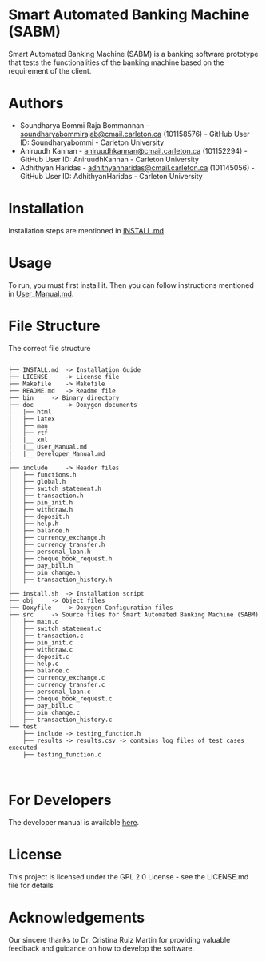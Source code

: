 # Smart Automated Banking Machine (SABM)

Smart Automated Banking Machine (SABM) is a banking software prototype that tests the functionalities of the banking machine based on the requirement of the client.

# Authors

- Soundharya Bommi Raja Bommannan - soundharyabommirajab@cmail.carleton.ca (101158576) - GitHub User ID: Soundharyabommi  - Carleton University
- Aniruudh Kannan                 - aniruudhkannan@cmail.carleton.ca       (101152294) - GitHub User ID: AniruudhKannan   - Carleton University
- Adhithyan Haridas               - adhithyanharidas@cmail.carleton.ca     (101145056) - GitHub User ID: AdhithyanHaridas - Carleton University

# Installation

Installation steps are mentioned in [INSTALL.md](https://github.com/Soundharyabommi/SABM/tree/master/INSTALL.md)

# Usage

To run, you must first install it. Then you can follow instructions mentioned in
[User_Manual.md](https://github.com/Soundharyabommi/SABM/tree/master/doc/User_Manual.md).

# File Structure

The correct file structure

```

├── INSTALL.md 	-> Installation Guide
├── LICENSE 	-> License file
├── Makefile 	-> Makefile
├── README.md 	-> Readme file
├── bin 	-> Binary directory
├── doc         -> Doxygen documents
│   |── html 	
|   ├── latex
│   ├── man
│   ├── rtf
|   |__ xml
|   |__ User_Manual.md
|   |__ Developer_Manual.md
|
├── include 	-> Header files
│   ├── functions.h
│   ├── global.h
│   ├── switch_statement.h
│   ├── transaction.h
│   ├── pin_init.h
│   ├── withdraw.h
│   ├── deposit.h
│   ├── help.h
│   ├── balance.h
│   ├── currency_exchange.h
│   ├── currency_transfer.h
│   ├── personal_loan.h
│   ├── cheque_book_request.h
│   ├── pay_bill.h
│   ├── pin_change.h
│   ├── transaction_history.h
│   
├── install.sh 	-> Installation script
├── obj 	-> Object files
├── Doxyfile	-> Doxygen Configuration files
├── src 	-> Source files for Smart Automated Banking Machine (SABM)
│   ├── main.c
│   ├── switch_statement.c
│   ├── transaction.c
│   ├── pin_init.c
│   ├── withdraw.c
│   ├── deposit.c
│   ├── help.c
│   ├── balance.c
│   ├── currency_exchange.c
│   ├── currency_transfer.c
│   ├── personal_loan.c
│   ├── cheque_book_request.c
│   ├── pay_bill.c
│   ├── pin_change.c
│   ├── transaction_history.c
└── test
    ├── include	-> testing_function.h
    ├── results -> results.csv -> contains log files of test cases executed
    ├── testing_function.c
 
  
```

# For Developers

The developer manual is available [here](https://github.com/Soundharyabommi/SABM/tree/master/doc/Developer_Manual.md).

# License

This project is licensed under the GPL 2.0 License - see the LICENSE.md file for details

# Acknowledgements

Our sincere thanks to Dr. Cristina Ruiz Martin for providing valuable feedback and guidance on how to develop the software.
